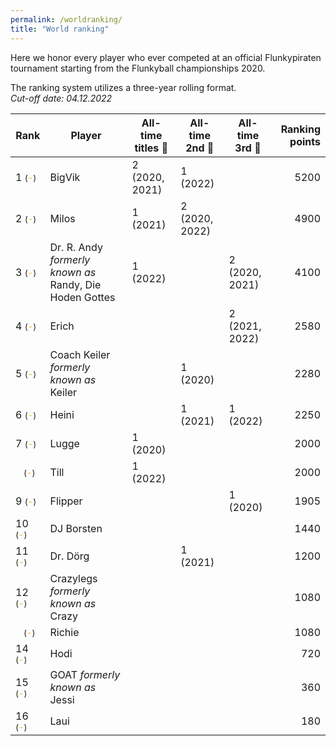 ```yaml
---
permalink: /worldranking/
title: "World ranking"
---
```


Here we honor every player who ever competed at an official Flunkypiraten tournament starting from the Flunkyball championships 2020.

The ranking system utilizes a three-year rolling format.  
_Cut-off date: 04.12.2022_

| Rank | Player | All-time titles 🥇 | All-time 2nd 🥈 | All-time 3rd 🥉 | Ranking points |
|------|------|------|------|------|------:|
| 1 <span style="font-size: small">(<span style="color: #EFB700">-</span>)</span> | BigVik | 2 (2020, 2021) | 1 (2022) |   | 5200 |
| 2 <span style="font-size: small">(<span style="color: #EFB700">-</span>)</span> | Milos | 1 (2021) | 2 (2020, 2022) |   | 4900 |
| 3 <span style="font-size: small">(<span style="color: #EFB700">-</span>)</span> | Dr. R. Andy *formerly known as* Randy, Die Hoden Gottes | 1 (2022) |   | 2 (2020, 2021) | 4100 |
| 4 <span style="font-size: small">(<span style="color: #EFB700">-</span>)</span> | Erich |   |   | 2 (2021, 2022) | 2580 |
| 5 <span style="font-size: small">(<span style="color: #EFB700">-</span>)</span> | Coach Keiler *formerly known as* Keiler |   | 1 (2020) |   | 2280 |
| 6 <span style="font-size: small">(<span style="color: #EFB700">-</span>)</span> | Heini |   | 1 (2021) | 1 (2022) | 2250 |
| 7 <span style="font-size: small">(<span style="color: #EFB700">-</span>)</span> | Lugge | 1 (2020) |   |   | 2000 |
| &nbsp;&nbsp;&nbsp;<span style="font-size: small">(<span style="color: #EFB700">-</span>)</span> | Till | 1 (2022) |   |   | 2000 |
| 9 <span style="font-size: small">(<span style="color: #EFB700">-</span>)</span> | Flipper |   |   | 1 (2020) | 1905 |
| 10 <span style="font-size: small">(<span style="color: #EFB700">-</span>)</span> | DJ Borsten |   |   |   | 1440 |
| 11 <span style="font-size: small">(<span style="color: #EFB700">-</span>)</span> | Dr. Dörg |   | 1 (2021) |   | 1200 |
| 12 <span style="font-size: small">(<span style="color: #EFB700">-</span>)</span> | Crazylegs *formerly known as* Crazy |   |   |   | 1080 |
| &nbsp;&nbsp;&nbsp;<span style="font-size: small">(<span style="color: #EFB700">-</span>)</span> | Richie |   |   |   | 1080 |
| 14 <span style="font-size: small">(<span style="color: #EFB700">-</span>)</span> | Hodi |   |   |   | 720 |
| 15 <span style="font-size: small">(<span style="color: #EFB700">-</span>)</span> | GOAT *formerly known as* Jessi |   |   |   | 360 |
| 16 <span style="font-size: small">(<span style="color: #EFB700">-</span>)</span> | Laui |   |   |   | 180 |

<!-- symbols: up: ▲ down: ▼ same: - new: &#x1F195; -->
<!-- colors: green: #008450 red: #B81D13 orange: #EFB700; -->
